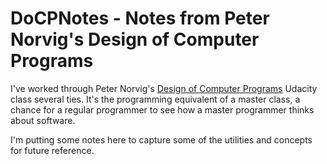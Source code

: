 # DoCPNotes - Notes from Peter Norvig's Design of Computer Programs
I've worked through Peter Norvig's [Design of Computer Programs](https://www.udacity.com/course/design-of-computer-programs--cs212) Udacity class several ties. It's the programming equivalent of a master class, a chance for a regular programmer to see how a master programmer thinks about software.

I'm putting some notes here to capture some of the utilities and concepts for future reference.
